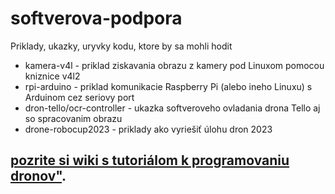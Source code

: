 # softverova-podpora
Priklady, ukazky, uryvky kodu, ktore by sa mohli hodit

* kamera-v4l    - priklad ziskavania obrazu z kamery pod Linuxom pomocou kniznice v4l2
* rpi-arduino   - priklad komunikacie Raspberry Pi (alebo ineho Linuxu) s Arduinom cez seriovy port
* dron-tello/ocr-controller - ukazka softveroveho ovladania drona Tello aj so spracovanim obrazu 
* drone-robocup2023 - priklady ako vyriešiť úlohu dron 2023

## [pozrite si wiki s tutoriálom k programovaniu dronov"](https://github.com/RoboCup-Junior-Slovensko/softverova-podpora/wiki/Softv%C3%A9rov%C3%A1-podpora-pre-RoboCup-Junior-Slovensko "pozrite si wiki s tutoriálom k programovaniu dronov").  
